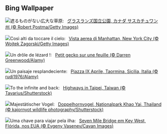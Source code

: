## Bing Wallpaper
![](https://www.bing.com/th?id=OHR.GrasslandsNationalParkSaskachewan_JA-JP3274643778_UHD.jpg&w=1000)遮るものがない広大な草原:&nbsp;&ensp;[グラスランズ国立公園, カナダ サスカチュワン州 (© Robert Postma/Getty Images)](https://www.bing.com/th?id=OHR.GrasslandsNationalParkSaskachewan_JA-JP3274643778_UHD.jpg)
<br><br/>
![](https://www.bing.com/th?id=OHR.ManhattanAerial_IT-IT8257270083_UHD.jpg&w=1000)Così alti da toccare il cielo:&nbsp;&ensp;[Vista aerea di Manhattan, New York City (© Wojtek Zagorski/Getty Images)](https://www.bing.com/th?id=OHR.ManhattanAerial_IT-IT8257270083_UHD.jpg)
<br><br/>
![](https://www.bing.com/th?id=OHR.GeckoLeaf_FR-FR6760407712_UHD.jpg&w=1000)Un drôle de lézard !:&nbsp;&ensp;[Petit gecko sur une feuille (© Darren Greenwood/Alamy)](https://www.bing.com/th?id=OHR.GeckoLeaf_FR-FR6760407712_UHD.jpg)
<br><br/>
![](https://www.bing.com/th?id=OHR.TaorminaSquare_ES-ES3572734351_UHD.jpg&w=1000)Un paisaje resplandeciente:&nbsp;&ensp;[Piazza IX Aprile, Taormina, Sicilia, Italia (© rudi1976/Alamy)](https://www.bing.com/th?id=OHR.TaorminaSquare_ES-ES3572734351_UHD.jpg)
<br><br/>
![](https://www.bing.com/th?id=OHR.InfinityTaipei_EN-GB3498072213_UHD.jpg&w=1000)To the infinite and back:&nbsp;&ensp;[Highways in Taipei, Taiwan (© Tavarius/Shutterstock)](https://www.bing.com/th?id=OHR.InfinityTaipei_EN-GB3498072213_UHD.jpg)
<br><br/>
![](https://www.bing.com/th?id=OHR.BucerosBicornis_DE-DE7282207548_UHD.jpg&w=1000)Majestätischer Vogel:&nbsp;&ensp;[Doppelhornvogel, Nationalpark Khao Yai, Thailand (© kajornyot wildlife photography/Shutterstock)](https://www.bing.com/th?id=OHR.BucerosBicornis_DE-DE7282207548_UHD.jpg)
<br><br/>
![](https://www.bing.com/th?id=OHR.KeyWestBridge_PT-BR4840240790_UHD.jpg&w=1000)Uma chave para viajar pela ilha:&nbsp;&ensp;[Seven Mile Bridge em Key West, Flórida, nos EUA (© Evgeny Vasenev/Cavan Images)](https://www.bing.com/th?id=OHR.KeyWestBridge_PT-BR4840240790_UHD.jpg)
<br><br/>
